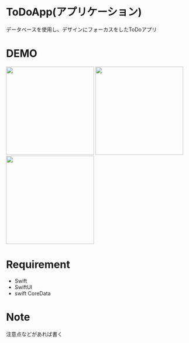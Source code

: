 # ToDoApp(アプリケーション)
 
データベースを使用し、デザインにフォーカスをしたToDoアプリ
 
# DEMO

<p float="left">
  <img src="https://user-images.githubusercontent.com/46737524/105439105-91c78d00-5ca7-11eb-845d-dc2406ac7f9f.png" width="240px">
  <img src="https://user-images.githubusercontent.com/46737524/105439677-a0fb0a80-5ca8-11eb-8561-e83b885dd6e7.png" width="240px">
  <img src="https://user-images.githubusercontent.com/46737524/105439849-eb7c8700-5ca8-11eb-8e6a-2ec5fd78f523.png" width="240px">
</p> 
 
# Requirement

* Swift 
* SwiftUI
* swift CoreData
  
# Note
 
注意点などがあれば書く
